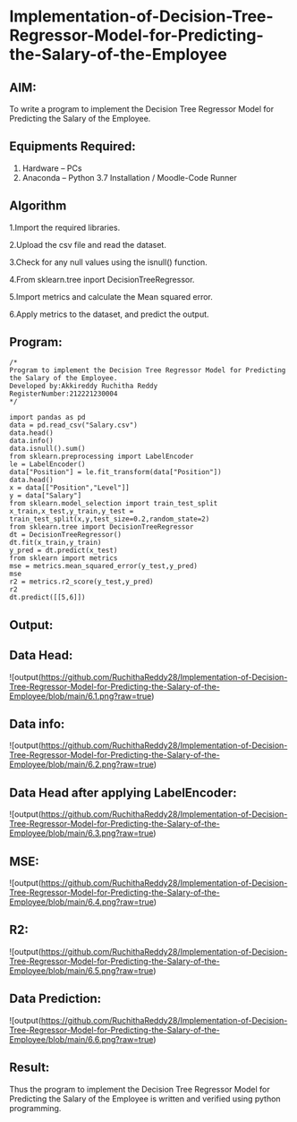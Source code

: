 # Implementation-of-Decision-Tree-Regressor-Model-for-Predicting-the-Salary-of-the-Employee

## AIM:
To write a program to implement the Decision Tree Regressor Model for Predicting the Salary of the Employee.

## Equipments Required:
1. Hardware – PCs
2. Anaconda – Python 3.7 Installation / Moodle-Code Runner

## Algorithm
1.Import the required libraries.

2.Upload the csv file and read the dataset.

3.Check for any null values using the isnull() function.

4.From sklearn.tree inport DecisionTreeRegressor.

5.Import metrics and calculate the Mean squared error.

6.Apply metrics to the dataset, and predict the output.

## Program:
```
/*
Program to implement the Decision Tree Regressor Model for Predicting the Salary of the Employee.
Developed by:Akkireddy Ruchitha Reddy 
RegisterNumber:212221230004  
*/
```
```
import pandas as pd
data = pd.read_csv("Salary.csv")
data.head()
data.info()
data.isnull().sum()
from sklearn.preprocessing import LabelEncoder
le = LabelEncoder()
data["Position"] = le.fit_transform(data["Position"])
data.head()
x = data[["Position","Level"]]
y = data["Salary"]
from sklearn.model_selection import train_test_split
x_train,x_test,y_train,y_test = train_test_split(x,y,test_size=0.2,random_state=2)
from sklearn.tree import DecisionTreeRegressor
dt = DecisionTreeRegressor()
dt.fit(x_train,y_train)
y_pred = dt.predict(x_test)
from sklearn import metrics
mse = metrics.mean_squared_error(y_test,y_pred)
mse
r2 = metrics.r2_score(y_test,y_pred)
r2
dt.predict([[5,6]])
```

## Output:
## Data Head:
![output(https://github.com/RuchithaReddy28/Implementation-of-Decision-Tree-Regressor-Model-for-Predicting-the-Salary-of-the-Employee/blob/main/6.1.png?raw=true)

## Data info:
![output(https://github.com/RuchithaReddy28/Implementation-of-Decision-Tree-Regressor-Model-for-Predicting-the-Salary-of-the-Employee/blob/main/6.2.png?raw=true)

## Data Head after applying LabelEncoder:
![output(https://github.com/RuchithaReddy28/Implementation-of-Decision-Tree-Regressor-Model-for-Predicting-the-Salary-of-the-Employee/blob/main/6.3.png?raw=true)

## MSE:
![output(https://github.com/RuchithaReddy28/Implementation-of-Decision-Tree-Regressor-Model-for-Predicting-the-Salary-of-the-Employee/blob/main/6.4.png?raw=true)

## R2:
![output(https://github.com/RuchithaReddy28/Implementation-of-Decision-Tree-Regressor-Model-for-Predicting-the-Salary-of-the-Employee/blob/main/6.5.png?raw=true)

## Data Prediction:
![output(https://github.com/RuchithaReddy28/Implementation-of-Decision-Tree-Regressor-Model-for-Predicting-the-Salary-of-the-Employee/blob/main/6.6.png?raw=true)

## Result:
Thus the program to implement the Decision Tree Regressor Model for Predicting the Salary of the Employee is written and verified using python programming.
